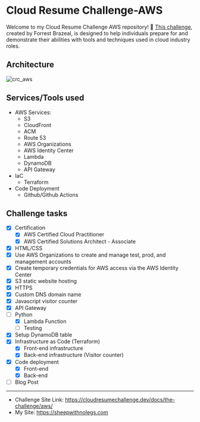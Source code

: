 # Cloud Resume Challenge-AWS
Welcome to my Cloud Resume Challenge AWS repository! 🚀 [This challenge](https://cloudresumechallenge.dev/docs/the-challenge/aws/), created by Forrest Brazeal, is designed to help individuals prepare for and demonstrate their abilities with tools and techniques used in cloud industry roles.

## Architecture

![crc_aws](https://github.com/ruggedzen/Cloud-Resume-Challenge-AWS/assets/28713851/7861019c-9f68-43ff-9746-ae75dcfbfc50)

## Services/Tools used
- AWS Services:
    - S3
    - CloudFront
    - ACM
    - Route 53
    - AWS Organizations
    - AWS Identity Center
    - Lambda
    - DynamoDB
    - API Gateway
- IaC
     - Terraform
- Code Deployment
    - Github/Github Actions

 ## Challenge tasks
- [x] Certification
  - [x] AWS Certified Cloud Practitioner
  - [x] AWS Certified Solutions Architect - Associate
- [x] HTML/CSS
- [x] Use AWS Organizations to create and manage test, prod, and management accounts
- [x] Create temporary credentials for AWS access via the AWS Identity Center
- [x] S3 static website hosting
- [x] HTTPS
- [x] Custom DNS domain name
- [x] Javascript visitor counter
- [x] API Gateway
- [ ] Python 
  - [x] Lambda Function
  - [ ] Testing
- [x] Setup DynamoDB table
- [x] Infrastructure as Code (Terraform)
  - [x] Front-end infrastructure
  - [x] Back-end infrastructure (Visitor counter)
- [x] Code deployment
  - [x] Front-end
  - [x] Back-end 
- [ ] Blog Post

---
- Challenge Site Link: https://cloudresumechallenge.dev/docs/the-challenge/aws/
- My Site: https://sheepwithnolegs.com
